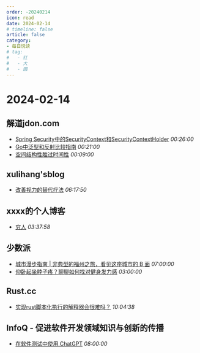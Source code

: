 ```yaml
---
order: -20240214
icon: read
date: 2024-02-14
# timeline: false
article: false
category:
- 每日悦读
# tag:
#   - 红
#   - 大
#   - 圆
---
```


# 2024-02-14 
## 解道jdon.com<span></span>
* [Spring Security中的SecurityContext和SecurityContextHolder](https://www.jdon.com/72465.html) *00:26:00* 
* [Go中泛型和反射比较指南](https://www.jdon.com/72464.html) *00:21:00* 
* [空间结构性胜过时间性](https://www.jdon.com/72463.html) *00:09:00* 
## xulihang'sblog<span></span>
* [改善视力的替代疗法](https://blog.xulihang.me/alternative-medicine-for-improving-eyesight/) *06:17:50* 
## xxxx的个人博客<span></span>
* [穷人](https://windsong.top/coming/%E7%A9%B7%E4%BA%BA/) *03:37:58* 
## 少数派<span></span>
* [城市漫步指南 | 非典型的福州之旅，看见这座城市的 B 面](https://sspai.com/post/86245) *07:00:00* 
* [仰卧起坐脖子疼？聊聊如何找对健身发力感](https://sspai.com/post/86361) *03:00:00* 
## Rust.cc<span></span>
* [实现rust脚本化执行的解释器会很难吗？](https://rustcc.cn/article?id=668966a6-f7b4-4227-b347-279af0aac8d3) *10:04:38* 
## InfoQ - 促进软件开发领域知识与创新的传播<span></span>
* [在软件测试中使用 ChatGPT](https://www.infoq.cn/article/XBNcLIEZVE9U7JtCephH?utm_source=rss&utm_medium=article) *08:00:00* 
